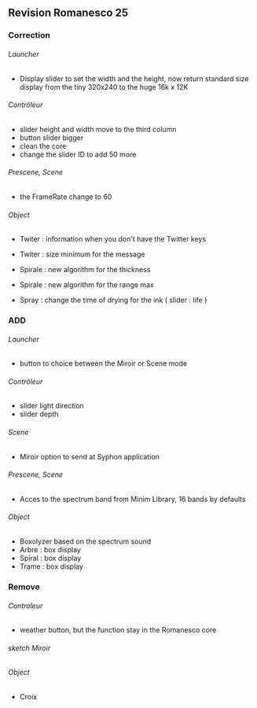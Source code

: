 ## Revision Romanesco 25

### Correction

###### Launcher
* Display slider to set the width and the height, now return standard size display from the tiny 320x240 to the huge 16k x 12K

###### Contrôleur 
* slider  height and width move to the third column
* button slider bigger
* clean the core
* change the slider ID to add 50 more


###### Prescene, Scene 
* the FrameRate change to 60
 
###### Object
* Twiter : information when you don't have the Twitter keys
* Twiter : size minimum for the message

* Spirale : new algorithm for the thickness
* Spirale : new algorithm for the range max

* Spray : change the time of drying for the ink ( slider : life )

### ADD

###### Launcher
* button to choice between the Miroir or Scene mode
 
###### Contrôleur 
* slider light direction
* slider  depth

###### Scene 
* Miroir option to send at Syphon application

###### Prescene, Scene 
* Acces to the spectrum band from Minim Library, 16 bands by defaults

###### Object 
* Boxolyzer based on the spectrum sound
* Arbre : box display
* Spiral : box display
* Trame : box display

### Remove
###### Controleur
* weather button, but the function stay in the Romanesco core
###### sketch Miroir

###### Object 
* Croix




